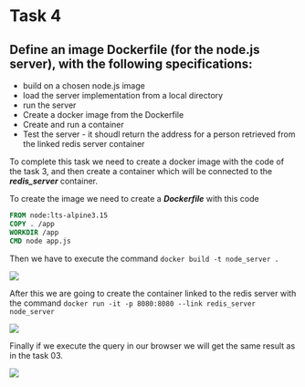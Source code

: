 # Task 4

## Define an image Dockerfile (for the node.js server), with the following specifications:

- build on a chosen node.js image
- load the server implementation from a local directory
- run the server
- Create a docker image from the Dockerfile
- Create and run a container
- Test the server - it shoudl return the address for a person retrieved from the linked redis server container

To complete this task we need to create a docker image with the code of the task 3, and then create a container which will be connected to the ***redis_server*** container.

To create the image we need to create a ***Dockerfile*** with this code  

```dockerfile
FROM node:lts-alpine3.15
COPY . /app
WORKDIR /app
CMD node app.js
```

Then we have to execute the command `docker build -t node_server .`

![](C:\Users\scast\AppData\Roaming\marktext\images\2022-04-14-17-15-06-image.png)

After this we are going to create the container linked to the redis server with the command `docker run -it -p 8080:8080 --link redis_server node_server`

![](C:\Users\scast\AppData\Roaming\marktext\images\2022-04-14-17-16-51-image.png)

Finally if we execute the query in our browser we will get the same result as in the task 03.

![](C:\Users\scast\AppData\Roaming\marktext\images\2022-04-14-17-18-17-image.png)
